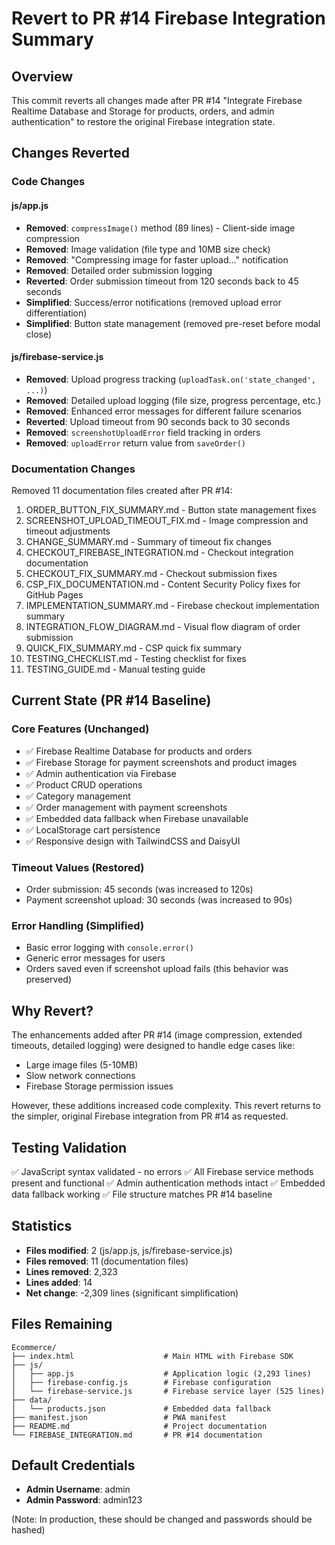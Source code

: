 # Revert to PR #14 Firebase Integration Summary

## Overview
This commit reverts all changes made after PR #14 "Integrate Firebase Realtime Database and Storage for products, orders, and admin authentication" to restore the original Firebase integration state.

## Changes Reverted

### Code Changes

#### js/app.js
- **Removed**: `compressImage()` method (89 lines) - Client-side image compression
- **Removed**: Image validation (file type and 10MB size check)
- **Removed**: "Compressing image for faster upload..." notification
- **Removed**: Detailed order submission logging
- **Reverted**: Order submission timeout from 120 seconds back to 45 seconds
- **Simplified**: Success/error notifications (removed upload error differentiation)
- **Simplified**: Button state management (removed pre-reset before modal close)

#### js/firebase-service.js
- **Removed**: Upload progress tracking (`uploadTask.on('state_changed', ...)`)
- **Removed**: Detailed upload logging (file size, progress percentage, etc.)
- **Removed**: Enhanced error messages for different failure scenarios
- **Reverted**: Upload timeout from 90 seconds back to 30 seconds
- **Removed**: `screenshotUploadError` field tracking in orders
- **Removed**: `uploadError` return value from `saveOrder()`

### Documentation Changes

Removed 11 documentation files created after PR #14:
1. ORDER_BUTTON_FIX_SUMMARY.md - Button state management fixes
2. SCREENSHOT_UPLOAD_TIMEOUT_FIX.md - Image compression and timeout adjustments
3. CHANGE_SUMMARY.md - Summary of timeout fix changes
4. CHECKOUT_FIREBASE_INTEGRATION.md - Checkout integration documentation
5. CHECKOUT_FIX_SUMMARY.md - Checkout submission fixes
6. CSP_FIX_DOCUMENTATION.md - Content Security Policy fixes for GitHub Pages
7. IMPLEMENTATION_SUMMARY.md - Firebase checkout implementation summary
8. INTEGRATION_FLOW_DIAGRAM.md - Visual flow diagram of order submission
9. QUICK_FIX_SUMMARY.md - CSP quick fix summary
10. TESTING_CHECKLIST.md - Testing checklist for fixes
11. TESTING_GUIDE.md - Manual testing guide

## Current State (PR #14 Baseline)

### Core Features (Unchanged)
- ✅ Firebase Realtime Database for products and orders
- ✅ Firebase Storage for payment screenshots and product images
- ✅ Admin authentication via Firebase
- ✅ Product CRUD operations
- ✅ Category management
- ✅ Order management with payment screenshots
- ✅ Embedded data fallback when Firebase unavailable
- ✅ LocalStorage cart persistence
- ✅ Responsive design with TailwindCSS and DaisyUI

### Timeout Values (Restored)
- Order submission: 45 seconds (was increased to 120s)
- Payment screenshot upload: 30 seconds (was increased to 90s)

### Error Handling (Simplified)
- Basic error logging with `console.error()`
- Generic error messages for users
- Orders saved even if screenshot upload fails (this behavior was preserved)

## Why Revert?

The enhancements added after PR #14 (image compression, extended timeouts, detailed logging) were designed to handle edge cases like:
- Large image files (5-10MB)
- Slow network connections
- Firebase Storage permission issues

However, these additions increased code complexity. This revert returns to the simpler, original Firebase integration from PR #14 as requested.

## Testing Validation

✅ JavaScript syntax validated - no errors
✅ All Firebase service methods present and functional
✅ Admin authentication methods intact
✅ Embedded data fallback working
✅ File structure matches PR #14 baseline

## Statistics

- **Files modified**: 2 (js/app.js, js/firebase-service.js)
- **Files removed**: 11 (documentation files)
- **Lines removed**: 2,323
- **Lines added**: 14
- **Net change**: -2,309 lines (significant simplification)

## Files Remaining

```
Ecommerce/
├── index.html                    # Main HTML with Firebase SDK
├── js/
│   ├── app.js                    # Application logic (2,293 lines)
│   ├── firebase-config.js        # Firebase configuration
│   └── firebase-service.js       # Firebase service layer (525 lines)
├── data/
│   └── products.json             # Embedded data fallback
├── manifest.json                 # PWA manifest
├── README.md                     # Project documentation
└── FIREBASE_INTEGRATION.md       # PR #14 documentation
```

## Default Credentials

- **Admin Username**: admin
- **Admin Password**: admin123

(Note: In production, these should be changed and passwords should be hashed)

